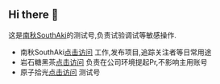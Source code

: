 ## Hi there 👋

<!--
**AtomicGlimpses/AtomicGlimpses** is a ✨ _special_ ✨ repository because its `README.md` (this file) appears on your GitHub profile.

Here are some ideas to get you started:

- 🔭 I’m currently working on ...
- 🌱 I’m currently learning ...
- 👯 I’m looking to collaborate on ...
- 🤔 I’m looking for help with ...
- 💬 Ask me about ...
- 📫 How to reach me: ...
- 😄 Pronouns: ...
- ⚡ Fun fact: ...
-->

这是[南秋SouthAki](https://github.com/xieleihan)的测试号,负责试验调试等敏感操作.

- 南秋SouthAki[点击访问](https://github.com/xieleihan) 工作,发布项目,追踪关注者等日常用途
- 岩石糖黑茶[点击访问](https://github.com/rocksugarblacktea) 负责在公司环境提起Pr,不影响主用账号
- 原子拾光[点击访问](https://github.com/AtomicGlimpses) 测试号
